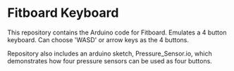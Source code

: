 # Fitboard Keyboard
This repository contains the Arduino code for Fitboard. Emulates a 4 button keyboard. Can choose 'WASD' or arrow keys as the 4 buttons. 

Repository also includes an arduino sketch, Pressure_Sensor.io, which demonstrates how four pressure sensors can be used as four buttons.

